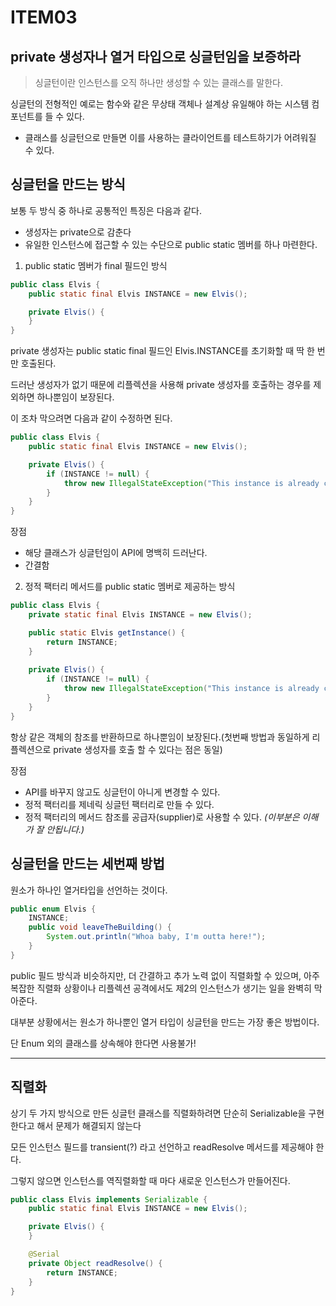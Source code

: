 # ITEM03
## private 생성자나 열거 타입으로 싱글턴임을 보증하라

>싱글턴이란 인스턴스를 오직 하나만 생성할 수 있는 클래스를 말한다.

싱글턴의 전형적인 예로는 함수와 같은 무상태 객체나 설계상 유일해야 하는 시스템 컴포넌트를 들 수 있다.

- 클래스를 싱글턴으로 만들면 이를 사용하는 클라이언트를 테스트하기가 어려워질 수 있다.

## 싱글턴을 만드는 방식

보통 두 방식 중 하나로 공통적인 특징은 다음과 같다.
- 생성자는 private으로 감춘다
- 유일한 인스턴스에 접근할 수 있는 수단으로 public static 멤버를 하나 마련한다.

1. public static 멤버가 final 필드인 방식
```java
public class Elvis {
    public static final Elvis INSTANCE = new Elvis();

    private Elvis() {
    }
}
```

private 생성자는 public static final 필드인 Elvis.INSTANCE를 초기화할 때 딱 한 번만 호출된다.

드러난 생성자가 없기 때문에 리플렉션을 사용해 private 생성자를 호출하는 경우를 제외하면 하나뿐임이 보장된다.

이 조차 막으려면 다음과 같이 수정하면 된다.

```java
public class Elvis {
    public static final Elvis INSTANCE = new Elvis();

    private Elvis() {
        if (INSTANCE != null) {
            throw new IllegalStateException("This instance is already created.");
        }
    }
}
```

장점
- 해당 클래스가 싱글턴임이 API에 명백히 드러난다.
- 간결함

2. 정적 팩터리 메서드를 public static 멤버로 제공하는 방식

```java
public class Elvis {
    private static final Elvis INSTANCE = new Elvis();

    public static Elvis getInstance() {
        return INSTANCE;
    }
    
    private Elvis() {
        if (INSTANCE != null) {
            throw new IllegalStateException("This instance is already created.");
        }
    }
}
```

항상 같은 객체의 참조를 반환하므로 하나뿐임이 보장된다.(첫번째 방법과 동일하게 리플렉션으로 private 생성자를 호출 할 수 있다는 점은 동일)

장점
- API를 바꾸지 않고도 싱글턴이 아니게 변경할 수 있다.
- 정적 팩터리를 제네릭 싱글턴 팩터리로 만들 수 있다.
- 정적 팩터리의 메서드 참조를 공급자(supplier)로 사용할 수 있다. *(이부분은 이해가 잘 안됩니다.)*

## 싱글턴을 만드는 세번째 방법

원소가 하나인 열거타입을 선언하는 것이다.

```java
public enum Elvis {
    INSTANCE;
    public void leaveTheBuilding() {
        System.out.println("Whoa baby, I'm outta here!");
    }
}
```

public 필드 방식과 비슷하지만, 더 간결하고 추가 노력 없이 직렬화할 수 있으며, 아주 복잡한 직렬화 상황이나 리플렉션 공격에서도 제2의 인스턴스가 생기는 일을 완벽히 막아준다.

대부분 상황에서는 원소가 하나뿐인 열거 타입이 싱글턴을 만드는 가장 좋은 방법이다.

단 Enum 외의 클래스를 상속해야 한다면 사용불가!

---

## 직렬화

상기 두 가지 방식으로 만든 싱글턴 클래스를 직렬화하려면 단순히 Serializable을 구현한다고 해서 문제가 해결되지 않는다

모든 인스턴스 필드를 transient(?) 라고 선언하고 readResolve 메서드를 제공해야 한다.

그렇지 않으면 인스턴스를 역직렬화할 때 마다 새로운 인스턴스가 만들어진다.

```java
public class Elvis implements Serializable {
    public static final Elvis INSTANCE = new Elvis();

    private Elvis() {
    }

    @Serial
    private Object readResolve() {
        return INSTANCE;
    }
}
```

